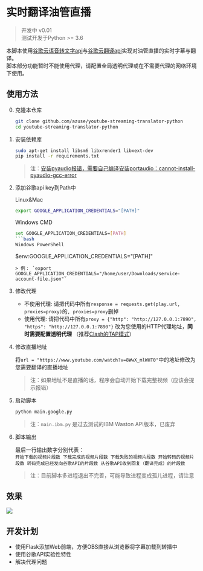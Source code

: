 # 实时翻译油管直播
> 开发中 v0.01   
> 测试开发于Python >= 3.6    

本脚本使用[谷歌云语音转文字api](https://cloud.google.com/speech-to-text)与[谷歌云翻译api](https://cloud.google.com/translate)实现对油管直播的实时字幕与翻译。  
脚本部分功能暂时不能使用代理，请配置全局透明代理或在不需要代理的网络环境下使用。
## 使用方法
0. 克隆本仓库
    ```bash
    git clone github.com/azuse/youtube-streaming-translator-python
    cd youtube-streaming-translator-python
    ```
1. 安装依赖库
    ```bash
    sudo apt-get install libsm6 libxrender1 libxext-dev
    pip install -r requirements.txt
    ```
    > 注：[安装pyaudio报错，需要自己编译安装portaudio：cannot-install-pyaudio-gcc-error](https://stackoverflow.com/questions/20023131/cannot-install-pyaudio-gcc-error)
2. 添加谷歌api key到Path中  
   
    Linux&Mac
    ```bash
    export GOOGLE_APPLICATION_CREDENTIALS="[PATH]"
    ```
    Windows CMD
    ```bash
    set GOOGLE_APPLICATION_CREDENTIALS=[PATH]
    ```bash
    Windows PowerShell
    ```
    $env:GOOGLE_APPLICATION_CREDENTIALS="[PATH]"
    ```
    > 例： `export GOOGLE_APPLICATION_CREDENTIALS="/home/user/Downloads/service-account-file.json"`

3. 修改代理  
   * 不使用代理:
        请把代码中所有`response = requests.get(play.url, proxies=proxy)`的`, proxies=proxy`删掉
   * 使用代理:
        请把代码中所有`proxy = {"http": "http://127.0.0.1:7890", "https": "http://127.0.0.1:7890"}` 改为您使用的HTTP代理地址，**同时需要配置透明代理** （推荐[Clash的TAP模式](https://docs.cfw.lbyczf.com/contents/tap.html)）

4. 修改直播地址 
    
   将`url = "https://www.youtube.com/watch?v=8WwX_mlWHT0"`中的地址修改为您需要翻译的直播地址
   > 注：如果地址不是直播的话，程序会自动开始下载完整视频（应该会提示报错）
5. 启动脚本
   ```bash
   python main.google.py
   ```
   > 注：`main.ibm.py` 是过去测试的IBM Waston API版本，已废弃
6. 脚本输出  
   
   最后一行输出数字分别代表：  
   `开始下载的视频片段数 下载完成的视频片段数 下载失败的视频片段数 开始转码的视频片段数 转码完成已经发向谷歌API的片段数 从谷歌API收到回复（翻译完成）的片段数`

    > 注：目前脚本多进程退出不完善，可能导致进程变成孤儿进程，请注意

## 效果
![](res/pre.gif)

## 开发计划
* 使用Flask添加Web前端，方便OBS直接从浏览器将字幕加载到转播中
* 使用谷歌API实验性特性
* 解决代理问题
